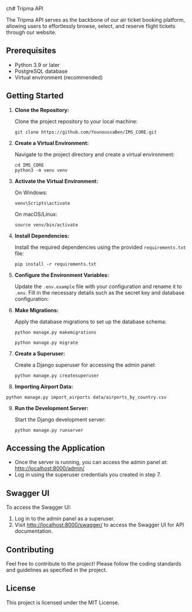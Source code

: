 ch# Tripma API

The Tripma API serves as the backbone of our air ticket booking platform, allowing users to effortlessly browse, select, and reserve flight tickets through our website. 


## Prerequisites

- Python 3.9 or later
- PostgreSQL database
- Virtual environment (recommended)

## Getting Started

1. **Clone the Repository:**
   
   Clone the project repository to your local machine:
   
   ```shell
   git clone https://github.com/YounoussaBen/IMS_CORE.git
   ```

2. **Create a Virtual Environment:**
   
   Navigate to the project directory and create a virtual environment:

   ```shell
   cd IMS_CORE
   python3 -m venv venv
   ```

3. **Activate the Virtual Environment:**
   
   On Windows:

   ```shell
   venv\Scripts\activate
   ```

   On macOS/Linux:

   ```shell
   source venv/bin/activate
   ```

4. **Install Dependencies:**
   
   Install the required dependencies using the provided `requirements.txt` file:

   ```shell
   pip install -r requirements.txt
   ```

5. **Configure the Environment Variables:**
   
   Update the `.env.example` file with your configuration and rename it to `.env`. Fill in the necessary details such as the secret key and database configuration:

6. **Make Migrations:**
   
   Apply the database migrations to set up the database schema:

   ```shell
   python manage.py makemigrations

   python manage.py migrate
   ```

7. **Create a Superuser:**
   
   Create a Django superuser for accessing the admin panel:

   ```shell
   python manage.py createsuperuser
   ```

8. **Importing Airport Data:**


```shell
python manage.py import_airports data/airports_by_country.csv
   ```

9. **Run the Development Server:**
   
   Start the Django development server:

   ```shell
   python manage.py runserver
   ```

## Accessing the Application

- Once the server is running, you can access the admin panel at: [http://localhost:8000/admin/](http://localhost:8000/admin/)
- Log in using the superuser credentials you created in step 7.

## Swagger UI

To access the Swagger UI:

1. Log in to the admin panel as a superuser.
2. Visit [http://localhost:8000/swagger/](http://localhost:8000/swagger/) to access the Swagger UI for API documentation.

## Contributing

Feel free to contribute to the project! Please follow the coding standards and guidelines as specified in the project.

## License

This project is licensed under the MIT License.
